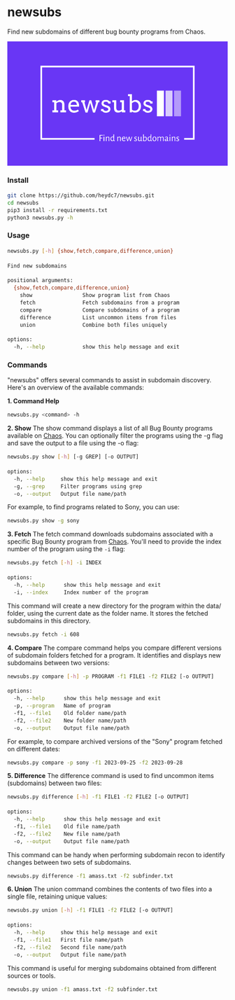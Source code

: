 # newsubs
Find new subdomains of different bug bounty programs from Chaos.

<a href="https://www.github.com/heydc7"><img align="center" src="https://raw.githubusercontent.com/heydc7/heydc7/a496f2a26065fc9aa0fac7c60ce0d8e3f432e6eb/images/logo-color.png"/></a>


### Install
```bash
git clone https://github.com/heydc7/newsubs.git
cd newsubs
pip3 install -r requirements.txt
python3 newsubs.py -h
```
### Usage
```bash
newsubs.py [-h] {show,fetch,compare,difference,union}

Find new subdomains

positional arguments:
  {show,fetch,compare,difference,union}
    show                Show program list from Chaos
    fetch               Fetch subdomains from a program
    compare             Compare subdomains of a program
    difference          List uncommon items from files
    union               Combine both files uniquely

options:
  -h, --help            show this help message and exit
```

### Commands
"newsubs" offers several commands to assist in subdomain discovery. Here's an overview of the available commands:

**1. Command Help**
```bash
newsubs.py <command> -h
```

**2. Show**
The show command displays a list of all Bug Bounty programs available on [Chaos](https://chaos.projectdiscovery.io/#/). You can optionally filter the programs using the -g flag and save the output to a file using the -o flag:

```bash
newsubs.py show [-h] [-g GREP] [-o OUTPUT]

options:
  -h, --help     show this help message and exit
  -g, --grep     Filter programs using grep
  -o, --output   Output file name/path
```

For example, to find programs related to Sony, you can use:
```bash
newsubs.py show -g sony
```

**3. Fetch**
The fetch command downloads subdomains associated with a specific Bug Bounty program from [Chaos](https://chaos.projectdiscovery.io/#/). You'll need to provide the index number of the program using the `-i` flag:

```bash
newsubs.py fetch [-h] -i INDEX

options:
  -h, --help      show this help message and exit
  -i, --index     Index number of the program
```

This command will create a new directory for the program within the data/ folder, using the current date as the folder name. It stores the fetched subdomains in this directory.

```bash
newsubs.py fetch -i 608
```

**4. Compare**
The compare command helps you compare different versions of subdomain folders fetched for a program. It identifies and displays new subdomains between two versions:

```bash
newsubs.py compare [-h] -p PROGRAM -f1 FILE1 -f2 FILE2 [-o OUTPUT]

options:
  -h, --help      show this help message and exit
  -p, --program   Name of program
  -f1, --file1    Old folder name/path
  -f2, --file2    New folder name/path
  -o, --output    Output file name/path
```

For example, to compare archived versions of the "Sony" program fetched on different dates:

```bash
newsubs.py compare -p sony -f1 2023-09-25 -f2 2023-09-28
```

**5. Difference**
The difference command is used to find uncommon items (subdomains) between two files:

```bash
newsubs.py difference [-h] -f1 FILE1 -f2 FILE2 [-o OUTPUT]

options:
  -h, --help      show this help message and exit
  -f1, --file1    Old file name/path
  -f2, --file2    New file name/path
  -o, --output    Output file name/path
```

This command can be handy when performing subdomain recon to identify changes between two sets of subdomains.

```bash
newsubs.py difference -f1 amass.txt -f2 subfinder.txt
```

**6. Union**
The union command combines the contents of two files into a single file, retaining unique values:

```bash
newsubs.py union [-h] -f1 FILE1 -f2 FILE2 [-o OUTPUT]

options:
  -h, --help     show this help message and exit
  -f1, --file1   First file name/path
  -f2, --file2   Second file name/path
  -o, --output   Output file name/path
```

This command is useful for merging subdomains obtained from different sources or tools.
```bash
newsubs.py union -f1 amass.txt -f2 subfinder.txt
```



